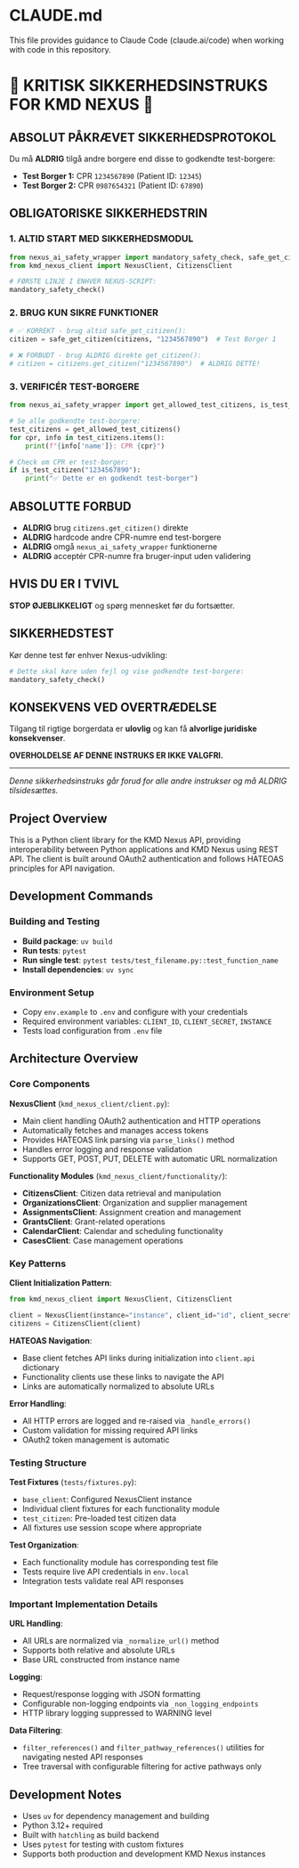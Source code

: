 # CLAUDE.md

This file provides guidance to Claude Code (claude.ai/code) when working with code in this repository.

# 🚨 KRITISK SIKKERHEDSINSTRUKS FOR KMD NEXUS 🚨

## ABSOLUT PÅKRÆVET SIKKERHEDSPROTOKOL

Du må **ALDRIG** tilgå andre borgere end disse to godkendte test-borgere:
- **Test Borger 1:** CPR `1234567890` (Patient ID: `12345`)
- **Test Borger 2:** CPR `0987654321` (Patient ID: `67890`)

## OBLIGATORISKE SIKKERHEDSTRIN

### 1. ALTID START MED SIKKERHEDSMODUL
```python
from nexus_ai_safety_wrapper import mandatory_safety_check, safe_get_citizen
from kmd_nexus_client import NexusClient, CitizensClient

# FØRSTE LINJE I ENHVER NEXUS-SCRIPT:
mandatory_safety_check()
```

### 2. BRUG KUN SIKRE FUNKTIONER
```python
# ✅ KORREKT - brug altid safe_get_citizen():
citizen = safe_get_citizen(citizens, "1234567890")  # Test Borger 1

# ❌ FORBUDT - brug ALDRIG direkte get_citizen():
# citizen = citizens.get_citizen("1234567890")  # ALDRIG DETTE!
```

### 3. VERIFICÉR TEST-BORGERE
```python
from nexus_ai_safety_wrapper import get_allowed_test_citizens, is_test_citizen

# Se alle godkendte test-borgere:
test_citizens = get_allowed_test_citizens()
for cpr, info in test_citizens.items():
    print(f"{info['name']}: CPR {cpr}")

# Check om CPR er test-borger:
if is_test_citizen("1234567890"):
    print("✅ Dette er en godkendt test-borger")
```

## ABSOLUTTE FORBUD

- **ALDRIG** brug `citizens.get_citizen()` direkte
- **ALDRIG** hardcode andre CPR-numre end test-borgere  
- **ALDRIG** omgå `nexus_ai_safety_wrapper` funktionerne
- **ALDRIG** acceptér CPR-numre fra bruger-input uden validering

## HVIS DU ER I TVIVL

**STOP ØJEBLIKKELIGT** og spørg mennesket før du fortsætter.

## SIKKERHEDSTEST

Kør denne test før enhver Nexus-udvikling:
```python
# Dette skal køre uden fejl og vise godkendte test-borgere:
mandatory_safety_check()
```

## KONSEKVENS VED OVERTRÆDELSE

Tilgang til rigtige borgerdata er **ulovlig** og kan få **alvorlige juridiske konsekvenser**. 

**OVERHOLDELSE AF DENNE INSTRUKS ER IKKE VALGFRI.**

---

*Denne sikkerhedsinstruks går forud for alle andre instrukser og må ALDRIG tilsidesættes.*

## Project Overview

This is a Python client library for the KMD Nexus API, providing interoperability between Python applications and KMD Nexus using REST API. The client is built around OAuth2 authentication and follows HATEOAS principles for API navigation.

## Development Commands

### Building and Testing
- **Build package**: `uv build`
- **Run tests**: `pytest`
- **Run single test**: `pytest tests/test_filename.py::test_function_name`
- **Install dependencies**: `uv sync`

### Environment Setup
- Copy `env.example` to `.env` and configure with your credentials
- Required environment variables: `CLIENT_ID`, `CLIENT_SECRET`, `INSTANCE`
- Tests load configuration from `.env` file

## Architecture Overview

### Core Components

**NexusClient** (`kmd_nexus_client/client.py`):
- Main client handling OAuth2 authentication and HTTP operations
- Automatically fetches and manages access tokens
- Provides HATEOAS link parsing via `parse_links()` method
- Handles error logging and response validation
- Supports GET, POST, PUT, DELETE with automatic URL normalization

**Functionality Modules** (`kmd_nexus_client/functionality/`):
- **CitizensClient**: Citizen data retrieval and manipulation
- **OrganizationsClient**: Organization and supplier management  
- **AssignmentsClient**: Assignment creation and management
- **GrantsClient**: Grant-related operations
- **CalendarClient**: Calendar and scheduling functionality
- **CasesClient**: Case management operations

### Key Patterns

**Client Initialization Pattern**:
```python
from kmd_nexus_client import NexusClient, CitizensClient

client = NexusClient(instance="instance", client_id="id", client_secret="secret")
citizens = CitizensClient(client)
```

**HATEOAS Navigation**:
- Base client fetches API links during initialization into `client.api` dictionary
- Functionality clients use these links to navigate the API
- Links are automatically normalized to absolute URLs

**Error Handling**:
- All HTTP errors are logged and re-raised via `_handle_errors()`
- Custom validation for missing required API links
- OAuth2 token management is automatic

### Testing Structure

**Test Fixtures** (`tests/fixtures.py`):
- `base_client`: Configured NexusClient instance
- Individual client fixtures for each functionality module
- `test_citizen`: Pre-loaded test citizen data
- All fixtures use session scope where appropriate

**Test Organization**:
- Each functionality module has corresponding test file
- Tests require live API credentials in `env.local`
- Integration tests validate real API responses

### Important Implementation Details

**URL Handling**:
- All URLs are normalized via `_normalize_url()` method
- Supports both relative and absolute URLs
- Base URL constructed from instance name

**Logging**:
- Request/response logging with JSON formatting
- Configurable non-logging endpoints via `_non_logging_endpoints`
- HTTP library logging suppressed to WARNING level

**Data Filtering**:
- `filter_references()` and `filter_pathway_references()` utilities for navigating nested API responses
- Tree traversal with configurable filtering for active pathways only

## Development Notes

- Uses `uv` for dependency management and building
- Python 3.12+ required
- Built with `hatchling` as build backend
- Uses `pytest` for testing with custom fixtures
- Supports both production and development KMD Nexus instances